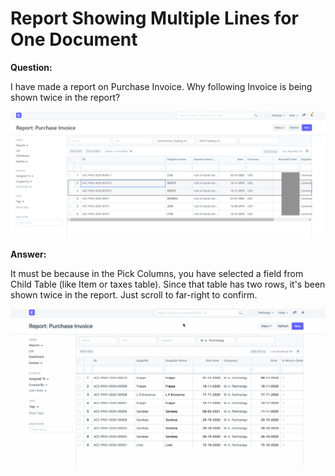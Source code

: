 
# Report Showing Multiple Lines for One Document


**Question:**

  


I have made a report on Purchase Invoice. Why following Invoice is being shown twice in the report?

  


![](/files/3w1roiE.png)

  


**Answer:**

  


It must be because in the Pick Columns, you have selected a field from Child Table (like Item or taxes table). Since that table has two rows, it's been shown twice in the report. Just scroll to far-right to confirm.

  


![](/files/BFinlvC.png)


